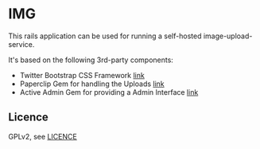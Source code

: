 # IMG

This rails application can be used for running a self-hosted image-upload-service.

It's based on the following 3rd-party components:

* Twitter Bootstrap CSS Framework [link][2]
* Paperclip Gem for handling the Uploads [link][3]
* Active Admin Gem for providing a Admin Interface [link][4]

Licence
-------
GPLv2, see [LICENCE][1]

[1]: LICENCE
[2]: https://rubygems.org/gems/bootstrap-sass
[3]: https://rubygems.org/gems/paperclip
[4]: https://rubygems.org/gems/activeadmin
